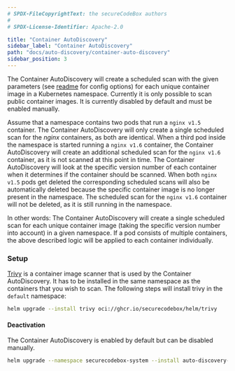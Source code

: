 ```yaml
---
# SPDX-FileCopyrightText: the secureCodeBox authors
#
# SPDX-License-Identifier: Apache-2.0

title: "Container AutoDiscovery"
sidebar_label: "Container AutoDiscovery"
path: "docs/auto-discovery/container-auto-discovery"
sidebar_position: 3
---
```


The Container AutoDiscovery will create a scheduled scan with the given parameters (see [readme](https://github.com/secureCodeBox/secureCodeBox/blob/main/auto-discovery/kubernetes/README.md) for config options) for each unique container image in a Kubernetes namespace. Currently it is only possible to scan public container images.
It is currently disabled by default and must be enabled manually.

Assume that a namespace contains two pods that run a `nginx v1.5` container. The Container AutoDiscovery will only create a single scheduled scan for the _nginx_ containers, as both are identical.
When a third pod inside the namespace is started running a `nginx v1.6` container, the Container AutoDiscovery will create an additional scheduled scan for the `nginx v1.6` container, as it is not scanned at this point in time. The Container AutoDiscovery will look at the specific version number of each container when it determines if the container should be scanned.
When both `nginx v1.5` pods get deleted the corresponding scheduled scans will also be automatically deleted because the specific container image is no longer present in the namespace.
The scheduled scan for the `nginx v1.6` container will not be deleted, as it is still running in the namespace.

In other words: The Container AutoDiscovery will create a single scheduled scan for each unique container image (taking the specific version number into account) in a given namespace.
If a pod consists of multiple containers, the above described logic will be applied to each container individually.

### Setup

[Trivy](/docs/scanners/trivy) is a container image scanner that is used by the Container AutoDiscovery. It has to be installed in the same namespace as the containers that you wish to scan. The following steps will install trivy in the `default` namespace:
```bash
helm upgrade --install trivy oci://ghcr.io/securecodebox/helm/trivy
```

#### Deactivation

The Container AutoDiscovery is enabled by default but can be disabled manually.

```bash
helm upgrade --namespace securecodebox-system --install auto-discovery-kubernetes oci://ghcr.io/securecodebox/helm/auto-discovery-kubernetes --set config.containerAutoDiscovery.enabled=false
```
